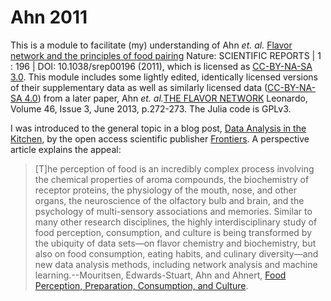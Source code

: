 # Ahn 2011

This is a module to facilitate (my) understanding of Ahn *et. al.* [Flavor network and the principles of food pairing](https://www.nature.com/articles/srep00196) Nature: SCIENTIFIC REPORTS | 1 : 196 | DOI: 10.1038/srep00196 (2011), which is licensed as [CC-BY-NA-SA 3.0](https://creativecommons.org/licenses/by-nc-sa/3.0/us/). This module includes some lightly edited, identically licensed versions of their supplementary data as well as similarly licensed data ([CC-BY-NA-SA 4.0](https://creativecommons.org/licenses/by/4.0/)) from a later paper, Ahn *et. al.*[THE FLAVOR NETWORK](http://yongyeol.com/2013/05/17/paper-flavor-network.html) Leonardo, Volume 46, Issue 3, June 2013, p.272-273. The Julia code is GPLv3.

I was introduced to the general topic in a blog post, [Data Analysis in the Kitchen](https://blog.frontiersin.org/2017/07/20/frontiers-in-ict-data-analysis-in-the-kitchen/), by the open access scientific publisher [Frontiers](https://frontiersin.org). A perspective article explains the appeal:

> [T]he perception of food is an incredibly complex process involving the chemical properties of aroma compounds, the biochemistry of receptor proteins, the physiology of the mouth, nose, and other organs, the neuroscience of the olfactory bulb and brain, and the psychology of multi-sensory associations and memories. Similar to many other research disciplines, the highly interdisciplinary study of food perception, consumption, and culture is being transformed by the ubiquity of data sets—on flavor chemistry and biochemistry, but also on food consumption, eating habits, and culinary diversity—and new data analysis methods, including network analysis and machine learning.--Mouritsen, Edwards-Stuart, Ahn and Ahnert, [Food Perception, Preparation, Consumption, and Culture](http://journal.frontiersin.org/article/10.3389/fict.2017.00015/full).
